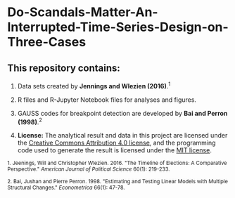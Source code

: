 # Do-Scandals-Matter-An-Interrupted-Time-Series-Design-on-Three-Cases

## This repository contains:

1. Data sets created by **Jennings and Wlezien (2016)**.<sup>1</sup>

2. R files and R-Jupyter Notebook files for analyses and figures.

3. GAUSS codes for breakpoint detection are developed by **Bai and Perron (1998)**.<sup>2</sup>

4. **License:** The analytical result and data in this project are licensed under the [Creative Commons Attribution 4.0 license](https://choosealicense.com/licenses/cc-by-4.0/), and the programming code used to generate the result is licensed under the [MIT license](https://choosealicense.com/licenses/mit/).

<sup>1. Jeenings, Will and Christopher Wlezien. 2016. "The Timeline of Elections: A Comparative Perspective." *American Journal of Political Science* 60(1): 219-233.

<sup>2. Bai, Jushan and Pierre Perron. 1998. "Estimating and Testing Linear Models with Multiple Structural Changes." *Econometrica* 66(1): 47-78.
